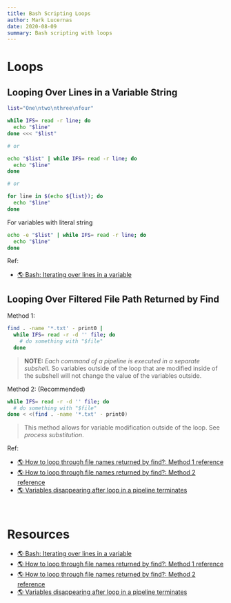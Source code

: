 ```yaml
---
title: Bash Scripting Loops
author: Mark Lucernas
date: 2020-08-09
summary: Bash scripting with loops
---
```



# Loops

## Looping Over Lines in a Variable String

```sh
list="One\ntwo\nthree\nfour"

while IFS= read -r line; do
  echo "$line"
done <<< "$list"

# or

echo "$list" | while IFS= read -r line; do
  echo "$line"
done

# or

for line in $(echo ${list}); do
  echo "$line"
done
```

For variables with literal string

```sh
echo -e "$list" | while IFS= read -r line; do
  echo "$line"
done
```

Ref:

- [🌎 Bash: Iterating over lines in a variable](https://superuser.com/a/284226)


## Looping Over Filtered File Path Returned by Find

Method 1:

```sh
find . -name '*.txt' - print0 |
  while IFS= read -r -d '' file; do
    # do something with "$file"
  done
```

> **NOTE:** _Each command of a pipeline is executed in a separate subshell_. So
variables outside of the loop that are modified inside of the subshell will not
change the value of the variables outside.

Method 2: (Recommended)

```sh
while IFS= read -r -d '' file; do
  # do something with "$file"
done < <(find . -name '*.txt' - print0)
```

> This method allows for variable modification outside of the loop. See _process
substitution_.

Ref:

- [🌎 How to loop through file names returned by find?: Method 1 reference](https://stackoverflow.com/a/9612232/11850077)
- [🌎 How to loop through file names returned by find?: Method 2 reference](https://stackoverflow.com/a/37210472/11850077)
- [🌎 Variables disappearing after loop in a pipeline terminates](https://mywiki.wooledge.org/BashFAQ/024)

<br>

# Resources

- [🌎 Bash: Iterating over lines in a variable](https://superuser.com/a/284226)
- [🌎 How to loop through file names returned by find?: Method 1 reference](https://stackoverflow.com/a/9612232/11850077)
- [🌎 How to loop through file names returned by find?: Method 2 reference](https://stackoverflow.com/a/37210472/11850077)
- [🌎 Variables disappearing after loop in a pipeline terminates](https://mywiki.wooledge.org/BashFAQ/024)

